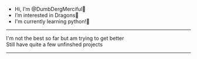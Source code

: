 -  Hi, I’m @DumbDergMerciful💜
-  I’m interested in Dragons💜
-  I'm currently learning python!💜
<hr>
I'm not the best so far but am trying to get better
<br>
Still have quite a few unfinshed projects
<hr>

